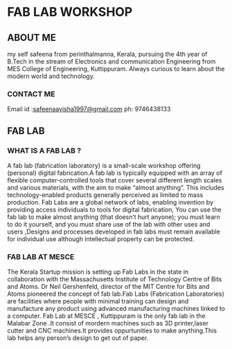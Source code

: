 # FAB LAB WORKSHOP
 ## ABOUT ME

my self safeena from perinthalmanna, Kerala, pursuing the 4th year of B.Tech in the stream of Electronics and communication Engineering from MES College of Engineering, Kuttippuram. Always curious to learn about the modern world and technology.
### CONTACT ME
Email id :safeenaayisha1997@gmail.com
ph: 9746438133
## FAB LAB
### WHAT IS A FAB LAB ?
A fab lab (fabrication laboratory) is a small-scale workshop offering (personal) digital fabrication.A fab lab is typically equipped with an array of flexible computer-controlled tools that cover several different length scales and various materials, with the aim to make “almost anything”. This includes technology-enabled products generally perceived as limited to mass production.
Fab Labs are a global network of labs, enabling invention by providing access individuals to tools for digital fabrication, You can use the fab lab to make almost anything (that doesn’t hurt anyone); you must learn to do it yourself, and you must share use of the lab with other uses and users ,Designs and processes developed in fab labs must remain available for individual use although intellectual property can be protected.
### FAB LAB AT MESCE
The Kerala Startup mission is setting up Fab Labs in the state in collaboration with the Massachusetts Institute of Technology Centre of Bits and Atoms. Dr Neil Gershenfeld, director of the MIT Centre for Bits and Atoms pioneered the concept of fab lab.Fab Labs (Fabrication Laboratories) are facilities where people with minimal training can design and manufacture any product using advanced manufacturing machines linked to a computer. Fab Lab at MESCE , Kuttippuram is the only fab lab in the Malabar Zone .It consist of mordern machines such as 3D printer,laser cutter and CNC machines.It provides oppurtunities to make anything.This lab helps any person’s design to get out of paper.
